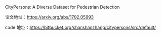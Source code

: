 CityPersons: A Diverse Dataset for Pedestrian Detection

论文地址：https://arxiv.org/abs/1702.05693

code 地址：https://bitbucket.org/shanshanzhang/citypersons/src/default/

